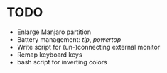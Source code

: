 # TODO

- Enlarge Manjaro partition
- Battery management: _tlp_, _powertop_
- Write script for (un-)connecting external monitor
- Remap keyboard keys
- bash script for inverting colors
